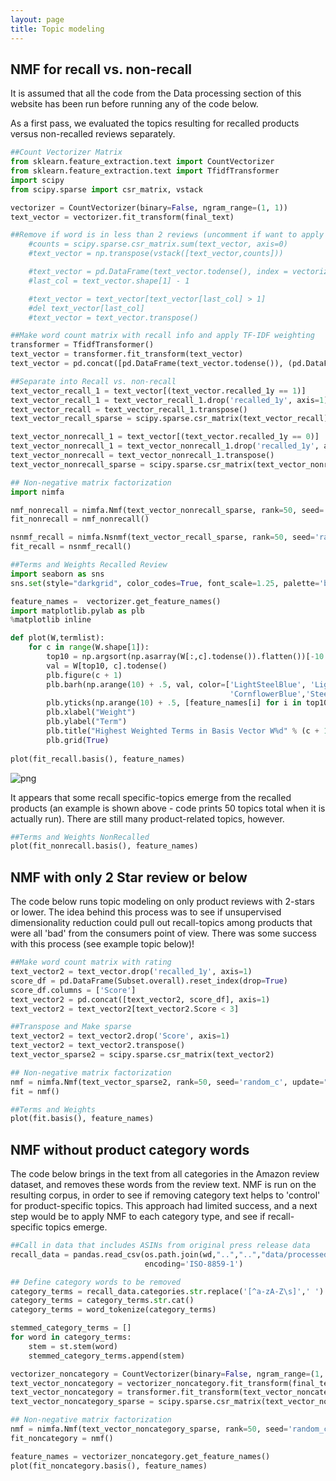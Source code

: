 ```yaml
---
layout: page
title: Topic modeling
---
```



## NMF for recall vs. non-recall

It is assumed that all the code from the Data processing section of this website has been run before running any of the code below.

As a first pass, we evaluated the topics resulting for recalled products versus non-recalled reviews separately.


```python
##Count Vectorizer Matrix
from sklearn.feature_extraction.text import CountVectorizer
from sklearn.feature_extraction.text import TfidfTransformer
import scipy
from scipy.sparse import csr_matrix, vstack

vectorizer = CountVectorizer(binary=False, ngram_range=(1, 1))
text_vector = vectorizer.fit_transform(final_text)

##Remove if word is in less than 2 reviews (uncomment if want to apply to the text corpus)
    #counts = scipy.sparse.csr_matrix.sum(text_vector, axis=0)
    #text_vector = np.transpose(vstack([text_vector,counts]))

    #text_vector = pd.DataFrame(text_vector.todense(), index = vectorizer.get_feature_names())
    #last_col = text_vector.shape[1] - 1

    #text_vector = text_vector[text_vector[last_col] > 1]
    #del text_vector[last_col]
    #text_vector = text_vector.transpose()
```


```python
##Make word count matrix with recall info and apply TF-IDF weighting
transformer = TfidfTransformer()
text_vector = transformer.fit_transform(text_vector)
text_vector = pd.concat([pd.DataFrame(text_vector.todense()), (pd.DataFrame(Subset.recalled_1y)).reset_index(drop=True)], axis=1)
```


```python
##Separate into Recall vs. non-recall
text_vector_recall_1 = text_vector[(text_vector.recalled_1y == 1)]
text_vector_recall_1 = text_vector_recall_1.drop('recalled_1y', axis=1)
text_vector_recall = text_vector_recall_1.transpose()
text_vector_recall_sparse = scipy.sparse.csr_matrix(text_vector_recall)

text_vector_nonrecall_1 = text_vector[(text_vector.recalled_1y == 0)]
text_vector_nonrecall_1 = text_vector_nonrecall_1.drop('recalled_1y', axis=1)
text_vector_nonrecall = text_vector_nonrecall_1.transpose()
text_vector_nonrecall_sparse = scipy.sparse.csr_matrix(text_vector_nonrecall)
```


```python
## Non-negative matrix factorization
import nimfa

nmf_nonrecall = nimfa.Nmf(text_vector_nonrecall_sparse, rank=50, seed='random_c', update="divergence", objective="div")
fit_nonrecall = nmf_nonrecall()

nsnmf_recall = nimfa.Nsnmf(text_vector_recall_sparse, rank=50, seed='random_c', update='divergence', objective='div')
fit_recall = nsnmf_recall()
```


```python
##Terms and Weights Recalled Review
import seaborn as sns
sns.set(style="darkgrid", color_codes=True, font_scale=1.25, palette='bright')

feature_names =  vectorizer.get_feature_names()
import matplotlib.pylab as plb
%matplotlib inline

def plot(W,termlist):
    for c in range(W.shape[1]):
        top10 = np.argsort(np.asarray(W[:,c].todense()).flatten())[-10:]
        val = W[top10, c].todense()
        plb.figure(c + 1)
        plb.barh(np.arange(10) + .5, val, color=['LightSteelBlue', 'LightBlue', 'LightSkyBlue', 'DeepSkyBlue', 'DodgerBlue', 
                                                 'CornflowerBlue','SteelBlue','RoyalBlue','MediumBlue', 'MidnightBlue'], align='center')
        plb.yticks(np.arange(10) + .5, [feature_names[i] for i in top10][::-1])
        plb.xlabel("Weight")
        plb.ylabel("Term")
        plb.title("Highest Weighted Terms in Basis Vector W%d" % (c + 1))
        plb.grid(True)
    
plot(fit_recall.basis(), feature_names)
```

![png](https://github.com/mikemunsell/DSSG2016-UnsafeFoods/blob/gh-pages/assets/images/NMF_1.png?raw=true)


It appears that some recall specific-topics emerge from the recalled products (an example is shown above - code prints 50 topics total when it is actually run).  There are still many product-related topics, however.


```python
##Terms and Weights NonRecalled
plot(fit_nonrecall.basis(), feature_names)
```


## NMF with only 2 Star review or below

The code below runs topic modeling on only product reviews with 2-stars or lower.  The idea behind this process was to see if unsupervised dimensionality reduction could pull out recall-topics among products that were all 'bad' from the consumers point of view.  There was some success with this process (see example topic below)!


```python
##Make word count matrix with rating
text_vector2 = text_vector.drop('recalled_1y', axis=1)
score_df = pd.DataFrame(Subset.overall).reset_index(drop=True)
score_df.columns = ['Score']
text_vector2 = pd.concat([text_vector2, score_df], axis=1) 
text_vector2 = text_vector2[text_vector2.Score < 3]
```


```python
##Transpose and Make sparse
text_vector2 = text_vector2.drop('Score', axis=1)
text_vector2 = text_vector2.transpose()
text_vector_sparse2 = scipy.sparse.csr_matrix(text_vector2)
```


```python
## Non-negative matrix factorization
nmf = nimfa.Nmf(text_vector_sparse2, rank=50, seed='random_c', update="divergence", objective="div")
fit = nmf()
```


```python
##Terms and Weights
plot(fit.basis(), feature_names)
```


## NMF without product category words

The code below brings in the text from all categories in the Amazon review dataset, and removes these words from the review text.  NMF is run on the resulting corpus, in order to see if removing category text helps to 'control' for product-specific topics.  This approach had limited success, and a next step would be to apply NMF to each category type, and see if recall-specific topics emerge.


```python
##Call in data that includes ASINs from original press release data
recall_data = pandas.read_csv(os.path.join(wd,"..","..","data/processed/asin_intersection_full.csv"),
                              encoding='ISO-8859-1')

## Define category words to be removed
category_terms = recall_data.categories.str.replace('[^a-zA-Z\s]',' ')
category_terms = category_terms.str.cat()
category_terms = word_tokenize(category_terms)

stemmed_category_terms = []
for word in category_terms:
    stem = st.stem(word)
    stemmed_category_terms.append(stem)
```


```python
vectorizer_noncategory = CountVectorizer(binary=False, ngram_range=(1, 1), stop_words = stemmed_category_terms) ##Removed stopwords before stemming so don't apply here
text_vector_noncategory = vectorizer_noncategory.fit_transform(final_text)
text_vector_noncategory = transformer.fit_transform(text_vector_noncategory)
text_vector_noncategory_sparse = scipy.sparse.csr_matrix(text_vector_noncategory)
```


```python
## Non-negative matrix factorization
nmf = nimfa.Nmf(text_vector_noncategory_sparse, rank=50, seed='random_c', update="divergence", objective="div")
fit_noncategory = nmf()
```


```python
feature_names = vectorizer_noncategory.get_feature_names()
plot(fit_noncategory.basis(), feature_names)
```
